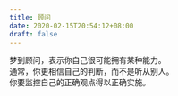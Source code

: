 ```yaml
---
title: 顾问
date: 2020-02-15T20:54:12+08:00
draft: false
---
```


梦到顾问，表示你自己很可能拥有某种能力。<br>
通常，你更相信自己的判断，而不是听从别人。<br>
你要监控自己的正确观点得以正确实施。<br>
